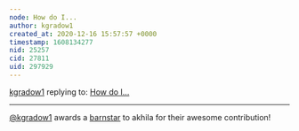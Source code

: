 ```yaml
---
node: How do I...
author: kgradow1
created_at: 2020-12-16 15:57:57 +0000
timestamp: 1608134277
nid: 25257
cid: 27811
uid: 297929
---
```




[kgradow1](../profile/kgradow1) replying to: [How do I...](../notes/akhila/12-15-2020/how-do-i)

----
[@kgradow1](/profile/kgradow1) awards a <a href="//publiclab.org/wiki/barnstars">barnstar</a> to akhila for their awesome contribution!